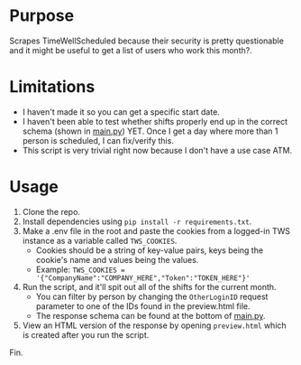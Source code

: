 # Purpose
Scrapes TimeWellScheduled because their security is pretty questionable and it might be useful to get a list of users who work this month?.

# Limitations
- I haven't made it so you can get a specific start date.
- I haven't been able to test whether shifts properly end up in the correct schema (shown in [main.py](./main.py)) YET. Once I get a day where more than 1 person is scheduled, I can fix/verify this.
- This script is very trivial right now because I don't have a use case ATM.

# Usage
1. Clone the repo.
2. Install dependencies using `pip install -r requirements.txt`.
3. Make a .env file in the root and paste the cookies from a logged-in TWS instance as a variable called `TWS_COOKIES`.
    - Cookies should be a string of key-value pairs, keys being the cookie's name and values being the values.
    - Example: `TWS_COOKIES = '{"CompanyName":"COMPANY_HERE","Token":"TOKEN_HERE"}'`
4. Run the script, and it'll spit out all of the shifts for the current month.
    - You can filter by person by changing the `OtherLoginID` request parameter to one of the IDs found in the preview.html file.
    - The response schema can be found at the bottom of [main.py](./main.py).
5. View an HTML version of the response by opening `preview.html` which is created after you run the script.

Fin.
